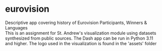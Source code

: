 # eurovision
Descriptive app covering history of Eurovision Participants, Winners &amp; Languages<br>
This is an assignment for St. Andrew's visualization module using datasets synthesized from public sources.
The Dash app can be run in Python 3.11 and higher. 
The logo used in the visualization is found in the 'assets' folder
